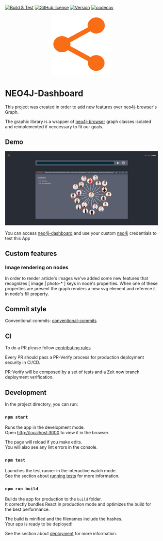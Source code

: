 [![Build & Test][build-badge]][build-link]
[![GitHub license][license-image]][repo-link]
[![Version][version-image]][repo-version-link]
[![codecov][codecov-badge]][codecov-link]

<div align="center">
  <img width="200" height="200"
    src="./public/logo512.png">
</div>

# NEO4J-Dashboard

This project was created in order to add new features over [neo4j-browser]'s Graph.

The graphic library is a wrapper of [neo4j-browser] graph classes isolated and reimplemented if neccessary to fit our goals.

## Demo

<div align="center">
  <img src="./public/screenshot.png">
</div>

You can access [neo4j-dashboard] and use your custom [neo4j] credentials to test this App

## Custom features

### Image rendering on nodes

In order to render article's images we've added some new features that recognizes [ image | photo-* ] keys in node's properties.
When one of these properties are present the graph renders a new svg element and referece it in node's fill property.

## Commit style

Conventional commits: [conventional-commits]

## CI

To do a PR please follow [contributing rules](.github/CONTRIBUTING.md)

Every PR should pass a PR-Verify process for production deployment security in CI/CD.

PR-Verify will be composed by a set of tests and a Zeit now branch deployment verification.


## Development

In the project directory, you can run:

### `npm start`

Runs the app in the development mode.<br />
Open [http://localhost:3000](http://localhost:3000) to view it in the browser.

The page will reload if you make edits.<br />
You will also see any lint errors in the console.

### `npm test`

Launches the test runner in the interactive watch mode.<br />
See the section about [running tests](https://facebook.github.io/create-react-app/docs/running-tests) for more information.

### `npm run build`

Builds the app for production to the `build` folder.<br />
It correctly bundles React in production mode and optimizes the build for the best performance.

The build is minified and the filenames include the hashes.<br />
Your app is ready to be deployed!

See the section about [deployment](https://facebook.github.io/create-react-app/docs/deployment) for more information.

[build-badge]: https://github.com/AdrianInsua/neo4j-dashboard/workflows/Build%20&%20Test/badge.svg
[build-link]: https://github.com/AdrianInsua/neo4j-dashboard/actions?query=workflow%3A"Build+%26+Test"
[license-image]: https://badgen.net/github/license/AdrianInsua/neo4j-dashboard
[version-image]: https://badgen.net/github/release/AdrianInsua/neo4j-dashboard/stable
[repo-link]: https://github.com/AdrianInsua/neo4j-dashboard
[repo-version-link]: https://github.com/AdrianInsua/neo4j-dashboard/releases
[codecov-badge]: https://codecov.io/gh/AdrianInsua/neo4j-dashboard/branch/master/graph/badge.svg
[codecov-link]: https://codecov.io/gh/AdrianInsua/neo4j-dashboard

[neo4j-dasboard]: https://neo4j-dashboard.now.sh/
[neo4j]: https://neo4j.com/download-neo4j-now/?utm_source=google&utm_medium=ppc&utm_campaign=*EU%20-%20Search%20-%20Branded&utm_adgroup=*EU%20-%20Search%20-%20Branded%20-%20Neo4j%20-%20Exact&utm_term=neo4j&gclid=CjwKCAjwnIr1BRAWEiwA6GpwNW0X6o33Apjt_e3hn-lsI1iEYvVoiNcWDFr76xMXKyQ-XPqF2IOeTBoCgl8QAvD_BwE
[neo4j-dashboard]: https://neo4j-dashboard.now.sh/
[neo4j-browser]: https://github.com/neo4j/neo4j-browser
[conventional-commits]: https://www.conventionalcommits.org/en/v1.0.0
